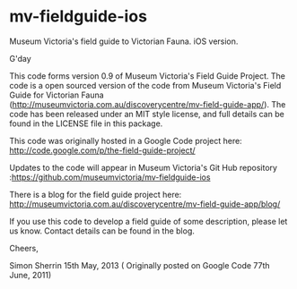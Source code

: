 mv-fieldguide-ios
=================

Museum Victoria's field guide to Victorian Fauna. iOS version.

G'day

This code forms version 0.9 of Museum Victoria's Field Guide Project. The code is a open sourced version of the code from Museum Victoria's Field Guide for Victorian Fauna (http://museumvictoria.com.au/discoverycentre/mv-field-guide-app/). The code has been released under an MIT style license, and full details can be found in the LICENSE file in this package.

This code was originally hosted in a Google Code project here: http://code.google.com/p/the-field-guide-project/

Updates to the code will appear in Museum Victoria's Git Hub repository :https://github.com/museumvictoria/mv-fieldguide-ios

There is a blog for the field guide project here: http://museumvictoria.com.au/discoverycentre/mv-field-guide-app/blog/

If you use this code to develop a field guide of some description, please let us know. Contact details can be found in the blog.




Cheers,

Simon Sherrin
15th May, 2013 
( Originally posted on Google Code 77th June, 2011) 
